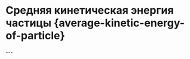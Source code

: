 # Средняя кинетическая энергия частицы {average-kinetic-energy-of-particle}

<script setup>
const averageKineticEnergyOfParticleVariables_1 = [
    "average_kinetic_energy",
    "mass_of_particle",
    "avg_square_velocity"
];

const averageKineticEnergyOfParticleVariables_2 = [
    "average_kinetic_energy",
    "boltzmann_constant",
    "kelvin_temperature"
];
</script>

<Formula :variables="averageKineticEnergyOfParticleVariables_1" content="\langle E_к \rangle = \frac{m_0 \cdot \langle v^2 \rangle}{2}"/>
---
<Formula :variables="averageKineticEnergyOfParticleVariables_2" content="\langle E_k \rangle = \frac{3}{2}\cdot k \cdot T"/>
